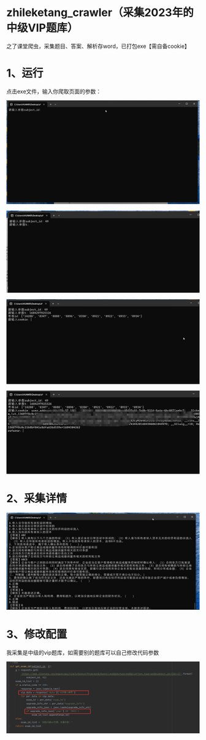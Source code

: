 # zhileketang_crawler（采集2023年的中级VIP题库）
之了课堂爬虫，采集题目、答案、解析存word，已打包exe【需自备cookie】

# 1、运行

点击exe文件，输入你爬取页面的参数：

![1](./img/1.png)

![1](./img/2.png)

![1](./img/3.png)

![1](./img/4.png)

# 2、采集详情

![1](./img/5.png)

# 3、修改配置

我采集是中级的vip题库，如需要别的题库可以自己修改代码参数

![1](./img/6.png)
